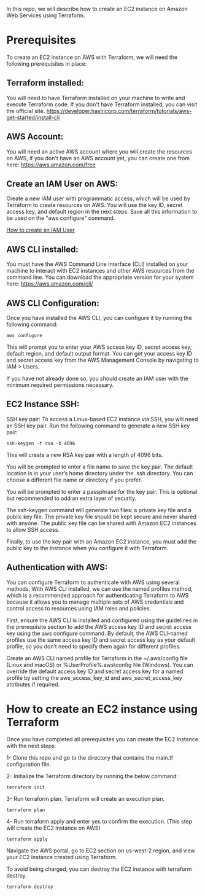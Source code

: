 In this repo, we will describe how to create an EC2 instance on Amazon Web Services using Terraform.

# Prerequisites
To create an EC2 instance on AWS with Terraform, we will need the following prerequisites in place:

## Terraform installed: 
You will need to have Terraform installed on your machine to write and execute Terraform code. If you don't have Terraform installed, you can visit the official site. https://developer.hashicorp.com/terraform/tutorials/aws-get-started/install-cli 

## AWS Account: 
You will need an active AWS account where you will create the resources on AWS, if you don't have an AWS account yet, you can create one from here: https://aws.amazon.com/free

## Create an IAM User on AWS:
Create a new IAM user with programmatic access, which will be used by Terraform to create resources on AWS. You will use the key ID, secret access key, and default region in the next steps. Save all this information to be used on the "aws configure" command. 

[How to create an IAM User ](https://docs.aws.amazon.com/IAM/latest/UserGuide/id_users_create.html)

## AWS CLI installed:
You must have the AWS Command Line Interface (CLI) installed on your machine to interact with EC2 instances and other AWS resources from the command line. You can download the appropriate version for your system here: https://aws.amazon.com/cli/

## AWS CLI Configuration: 
Once you have installed the AWS CLI, you can configure it by running the following command:
```
aws configure
```
This will prompt you to enter your AWS access key ID, secret access key, default region, and default output format. You can get your access key ID and secret access key from the AWS Management Console by navigating to IAM > Users.

If you have not already done so, you should create an IAM user with the minimum required permissions necessary.

## EC2 Instance SSH:
SSH key pair: To access a Linux-based EC2 instance via SSH, you will need an SSH key pair.
Run the following command to generate a new SSH key pair:
```
ssh-keygen -t rsa -b 4096
```
This will create a new RSA key pair with a length of 4096 bits.

You will be prompted to enter a file name to save the key pair. The default location is in your user’s home directory under the .ssh directory. You can choose a different file name or directory if you prefer.

You will be prompted to enter a passphrase for the key pair. This is optional but recommended to add an extra layer of security.

The ssh-keygen command will generate two files: a private key file and a public key file. The private key file should be kept secure and never shared with anyone. The public key file can be shared with Amazon EC2 instances to allow SSH access.

Finally, to use the key pair with an Amazon EC2 instance, you must add the public key to the instance when you configure it with Terraform.

## Authentication with AWS:
You can configure Terraform to authenticate with AWS using several methods. With AWS CLI installed, we can use the named profiles method, which is a recommended approach for authenticating Terraform to AWS because it allows you to manage multiple sets of AWS credentials and control access to resources using IAM roles and policies.

First, ensure the AWS CLI is installed and configured using the guidelines in the prerequisite section to add the AWS access key ID and secret access key using the aws configure command. By default, the AWS CLI-named profiles use the same access key ID and secret access key as your default profile, so you don’t need to specify them again for different profiles.

Create an AWS CLI named profile for Terraform in the ~/.aws/config file (Linux and macOS) or %UserProfile%\.aws\config file (Windows). You can override the default access key ID and secret access key for a named profile by setting the aws_access_key_id and aws_secret_access_key attributes if required.

# How to create an EC2 instance using Terraform
Once you have completed all prerequisites you can create the EC2 Instance with the next steps:

1- Clone this repo and go to the directory that contains the main.tf configuration file.

2- Initialize the Terraform directory by running the below command:
```
terraform init
```
3- Run terraform plan. Terraform will create an execution plan.
```
terraform plan
```
4- Run terraform apply and enter yes to confirm the execution. (This step will create the EC2 Instance on AWS)
```
terraform apply
```
Navigate the AWS portal, go to EC2 section on us-west-2 region, and view your EC2 instance created using Terraform.

To avoid being charged, you can destroy the EC2 instance with terraform destroy.
```
terraform destroy
```

